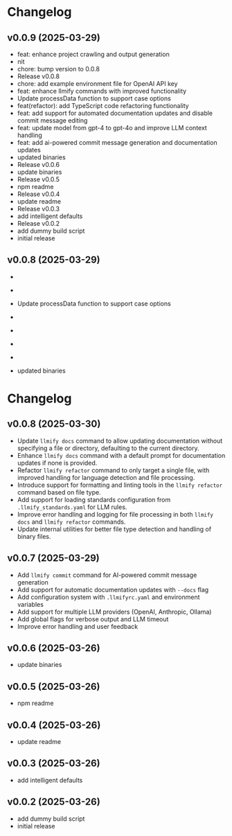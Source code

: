 # Changelog

## v0.0.9 (2025-03-29)

- feat: enhance project crawling and output generation
- nit
- chore: bump version to 0.0.8
- Release v0.0.8
- chore: add example environment file for OpenAI API key
- feat: enhance llmify commands with improved functionality
- Update processData function to support case options
- feat(refactor): add TypeScript code refactoring functionality
- feat: add support for automated documentation updates and disable commit message editing
- feat: update model from gpt-4 to gpt-4o and improve LLM context handling
- feat: add ai-powered commit message generation and documentation updates
- updated binaries
- Release v0.0.6
- update binaries
- Release v0.0.5
- npm readme
- Release v0.0.4
- update readme
- Release v0.0.3
- add intelligent defaults
- Release v0.0.2
- add dummy build script
- initial release


## v0.0.8 (2025-03-29)

- ``` chore: add example environment file for OpenAI API key
- ``` feat: enhance llmify commands with improved functionality
- Update processData function to support case options
- ```markdown feat(refactor): add TypeScript code refactoring functionality
- ```plaintext feat: add support for automated documentation updates and disable commit message editing
- ```plaintext feat: update model from gpt-4 to gpt-4o and improve LLM context handling
- ```plaintext feat: add ai-powered commit message generation and documentation updates
- updated binaries

# Changelog

## v0.0.8 (2025-03-30)

- Update `llmify docs` command to allow updating documentation without specifying a file or directory, defaulting to the current directory.
- Enhance `llmify docs` command with a default prompt for documentation updates if none is provided.
- Refactor `llmify refactor` command to only target a single file, with improved handling for language detection and file processing.
- Introduce support for formatting and linting tools in the `llmify refactor` command based on file type.
- Add support for loading standards configuration from `.llmify_standards.yaml` for LLM rules.
- Improve error handling and logging for file processing in both `llmify docs` and `llmify refactor` commands.
- Update internal utilities for better file type detection and handling of binary files.

## v0.0.7 (2025-03-29)

- Add `llmify commit` command for AI-powered commit message generation
- Add support for automatic documentation updates with `--docs` flag
- Add configuration system with `.llmifyrc.yaml` and environment variables
- Add support for multiple LLM providers (OpenAI, Anthropic, Ollama)
- Add global flags for verbose output and LLM timeout
- Improve error handling and user feedback

## v0.0.6 (2025-03-26)

- update binaries

## v0.0.5 (2025-03-26)

- npm readme

## v0.0.4 (2025-03-26)

- update readme

## v0.0.3 (2025-03-26)

- add intelligent defaults

## v0.0.2 (2025-03-26)

- add dummy build script
- initial release